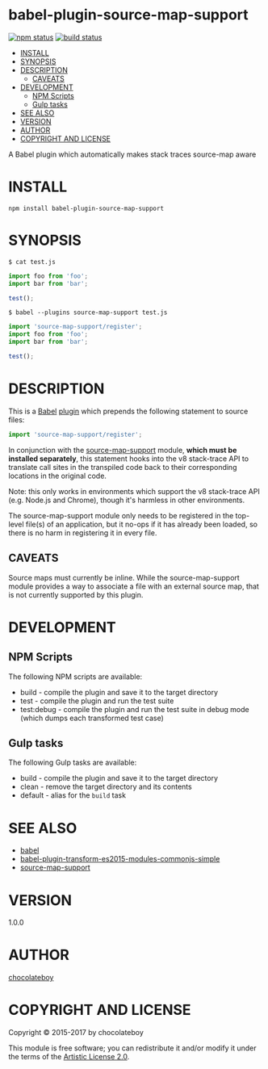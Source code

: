 # babel-plugin-source-map-support

[![npm status](http://img.shields.io/npm/v/babel-plugin-source-map-support.svg)](https://www.npmjs.org/package/babel-plugin-source-map-support)
[![build status](https://secure.travis-ci.org/chocolateboy/babel-plugin-source-map-support.svg)](http://travis-ci.org/chocolateboy/babel-plugin-source-map-support)

- [INSTALL](#install)
- [SYNOPSIS](#synopsis)
- [DESCRIPTION](#description)
  - [CAVEATS](#caveats)
- [DEVELOPMENT](#development)
  - [NPM Scripts](#npm-scripts)
  - [Gulp tasks](#gulp-tasks)
- [SEE ALSO](#see-also)
- [VERSION](#version)
- [AUTHOR](#author)
- [COPYRIGHT AND LICENSE](#copyright-and-license)

A Babel plugin which automatically makes stack traces source-map aware

# INSTALL

    npm install babel-plugin-source-map-support

# SYNOPSIS

`$ cat test.js`

```javascript
import foo from 'foo';
import bar from 'bar';

test();
```

`$ babel --plugins source-map-support test.js`

```javascript
import 'source-map-support/register';
import foo from 'foo';
import bar from 'bar';

test();
```

# DESCRIPTION

This is a [Babel](https://www.npmjs.com/package/babel) [plugin](https://babeljs.io/docs/advanced/plugins/)
which prepends the following statement to source files:

```javascript
import 'source-map-support/register';
```

In conjunction with the [source-map-support](https://www.npmjs.com/package/source-map-support)
module, **which must be installed separately**, this statement hooks into the v8 stack-trace API to
translate call sites in the transpiled code back to their corresponding locations in
the original code.

Note: this only works in environments which support the v8 stack-trace API (e.g. Node.js and Chrome),
though it's harmless in other environments.

The source-map-support module only needs to be registered in the top-level file(s) of an application,
but it no-ops if it has already been loaded, so there is no harm in registering it in every file.

## CAVEATS

Source maps must currently be inline. While the source-map-support module provides a way
to associate a file with an external source map, that is not currently supported by
this plugin.

# DEVELOPMENT

## NPM Scripts

The following NPM scripts are available:

* build - compile the plugin and save it to the target directory
* test - compile the plugin and run the test suite
* test:debug - compile the plugin and run the test suite in debug mode (which dumps each transformed test case)

## Gulp tasks

The following Gulp tasks are available:

* build - compile the plugin and save it to the target directory
* clean - remove the target directory and its contents
* default - alias for the `build` task

# SEE ALSO

* [babel](https://www.npmjs.com/package/babel)
* [babel-plugin-transform-es2015-modules-commonjs-simple](https://www.npmjs.com/package/babel-plugin-transform-es2015-modules-commonjs-simple)
* [source-map-support](https://www.npmjs.com/package/source-map-support)

# VERSION

1.0.0

# AUTHOR

[chocolateboy](mailto:chocolate@cpan.org)

# COPYRIGHT AND LICENSE

Copyright © 2015-2017 by chocolateboy

This module is free software; you can redistribute it and/or modify it under the
terms of the [Artistic License 2.0](http://www.opensource.org/licenses/artistic-license-2.0.php).
